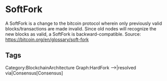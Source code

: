 # SoftFork

A SoftFork is a change to the bitcoin protocol wherein only previously valid
blocks/transactions are made invalid. Since old nodes will recognize the new
blocks as valid, a SoftFork is backward-compatible.
Source: https://bitcoin.org/en/glossary/soft-fork

## Tags

Category:BlockchainArchitecture
Graph:HardFork -->|resolved via|Consensus[Consensus]
